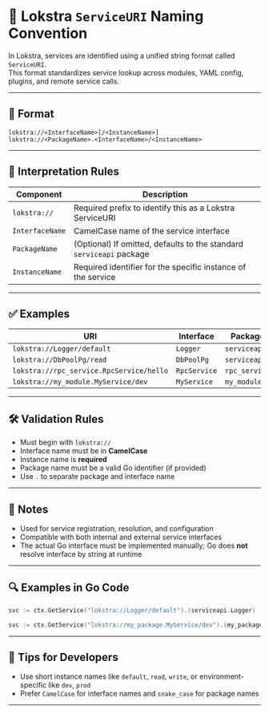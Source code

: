 # 🔧 Lokstra `ServiceURI` Naming Convention

In Lokstra, services are identified using a unified string format called `ServiceURI`.  
This format standardizes service lookup across modules, YAML config, plugins, and remote service calls.

---

## 📌 Format

```
lokstra://<InterfaceName>[/<InstanceName>]
lokstra://<PackageName>.<InterfaceName>/<InstanceName>
```

---

## 🧠 Interpretation Rules

| Component        | Description                                                                 |
|------------------|-----------------------------------------------------------------------------|
| `lokstra://`     | Required prefix to identify this as a Lokstra ServiceURI                    |
| `InterfaceName`  | CamelCase name of the service interface                                     |
| `PackageName`    | (Optional) If omitted, defaults to the standard `serviceapi` package        |
| `InstanceName`   | Required identifier for the specific instance of the service                |

---

## ✅ Examples

| URI                                      | Interface      | Package       | Instance     |
|------------------------------------------|----------------|----------------|--------------|
| `lokstra://Logger/default`               | `Logger`       | `serviceapi`   | `default`    |
| `lokstra://DbPoolPg/read`                | `DbPoolPg`     | `serviceapi`   | `read`       |
| `lokstra://rpc_service.RpcService/hello` | `RpcService`   | `rpc_service`  | `hello`      |
| `lokstra://my_module.MyService/dev`      | `MyService`    | `my_module`    | `dev`        |

---

## 🛠 Validation Rules

- Must begin with `lokstra://`
- Interface name must be in **CamelCase**
- Instance name is **required**
- Package name must be a valid Go identifier (if provided)
- Use `.` to separate package and interface name

---

## 🧩 Notes

- Used for service registration, resolution, and configuration
- Compatible with both internal and external service interfaces
- The actual Go interface must be implemented manually; Go does **not** resolve interface by string at runtime

---

## 🔍 Examples in Go Code

```go
svc := ctx.GetService("lokstra://Logger/default").(serviceapi.Logger)

svc := ctx.GetService("lokstra://my_package.MyService/dev").(my_package.MyService)
```

---

## 🧪 Tips for Developers

- Use short instance names like `default`, `read`, `write`, or environment-specific like `dev`, `prod`
- Prefer `CamelCase` for interface names and `snake_case` for package names

---